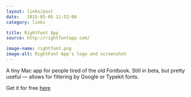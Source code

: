 ```yaml
---
layout: links/post
date:   2015-05-05 11:52:00
category: links

title: RightFont App
source: http://rightfontapp.com/

image-name: rightfont.png
image-alt: RightFont App's logo and screenshot
---
```


A tiny Mac app for people tired of the old Fontbook. Still in beta, but pretty useful — allows for filtering by Google or Typekit fonts.

Get it for free [here](http://rightfontapp.com/?ref=danielfosco-linklist)